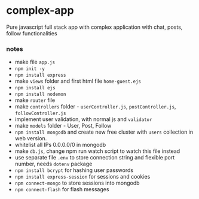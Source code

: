 # complex-app

Pure javascript full stack app with complex application with chat, posts, follow functionalities

### notes

- make file `app.js`
- `npm init -y`
- `npm install express`
- make `views` folder and first html file `home-guest.ejs`
- `npm install ejs`
- `npm install nodemon`
- make `router` file
- make `controllers` folder - `userController.js`, `postController.js`, `followController.js`
- implement user validation, with normal js and `validator`
- make `models` folder - User, Post, Follow
- `npm install mongodb` and create new free cluster with `users` collection in web version.
- whitelist all IPs 0.0.0.0/0 in mongodb
- make `db.js`, change npm run watch script to watch this file instead
- use separate file `.env` to store connection string and flexible port number, needs `dotenv` package
- `npm install bcrypt` for hashing user passwords
- `npm install express-session` for sessions and cookies
- `npm connect-mongo` to store sessions into mongodb
- `npm connect-flash` for flash messages
